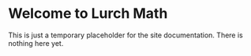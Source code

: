 # Welcome to Lurch Math

This is just a temporary placeholder for the site documentation.  There is nothing here yet.
